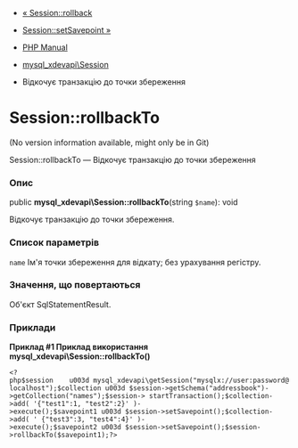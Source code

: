 - [« Session::rollback](mysql-xdevapi-session.rollback.md)
- [Session::setSavepoint »](mysql-xdevapi-session.setsavepoint.md)

- [PHP Manual](index.md)
- [mysql_xdevapi\Session](class.mysql-xdevapi-session.md)
- Відкочує транзакцію до точки збереження

# Session::rollbackTo

(No version information available, might only be in Git)

Session::rollbackTo — Відкочує транзакцію до точки збереження

### Опис

public **mysql_xdevapi\Session::rollbackTo**(string `$name`): void

Відкочує транзакцію до точки збереження.

### Список параметрів

`name`
Ім'я точки збереження для відкату; без урахування регістру.

### Значення, що повертаються

Об'єкт SqlStatementResult.

### Приклади

**Приклад #1 Приклад використання
**mysql_xdevapi\Session::rollbackTo()****

` <?php$session    u003d mysql_xdevapi\getSession("mysqlx://user:password@localhost");$collection u003d $session->getSchema("addressbook")->getCollection("names");$session-> startTransaction();$collection->add( '{"test1":1, "test2":2}' )->execute();$savepoint1 u003d $session->setSavepoint();$collection->add( ' {"test3":3, "test4":4}' )->execute();$savepoint2 u003d $session->setSavepoint();$session->rollbackTo($savepoint1);?> `
